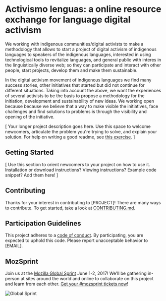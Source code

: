 #  Activismo lenguas: a online resource exchange for language digital activism

We working with indigenous communities/digital activists to make a methodology that allows to start a project of digital activism of indigenous languages to speakers of the indigenous languages, interested in using technological tools to revitalize languages, and general public with interes in the linguistically diverse web; so they can participate and interact with other people, start projects, develop them and make them sustainable.

In the digital activism movement of indigenous languages we find many success stories, other initiatives that started but did not continue for different situations. Taking into account the above, we want the experiences of several activists to be the basis to propose a methodology for the initiation, development and sustainability of new ideas. We working open because because we believe that a way to make visible the initiatives, face challenges and find solutions to problems is through the visibility and opening of the initiative.


[ Your longer project description goes here. Use this space to welcome newcomers, articulate the problem you're trying to solve, and explain your solution. For help on writing a good readme, see [this exercise](https://mozilla.github.io/open-leadership-training-series/articles/opening-your-project/write-a-great-project-readme/). ]

## Getting Started

[ Use this section to orient newcomers to your project on how to use it. Installation or download instructions? Viewing instructions? Example code snippet? Add them here! ]

## Contributing

Thanks for your interest in contributing to [PROJECT]! There are many ways to contribute. To get started, take a look at [CONTRIBUTING.md](CONTRIBUTING.md).

## Participation Guidelines

This project adheres to a [code of conduct](CODE_OF_CONDUCT.md). By participating, you are expected to uphold this code. Please report unacceptable behavior to [EMAIL].

## MozSprint

Join us at the [Mozilla Global Sprint](http://mozilla.github.io/global-sprint/) June 1-2, 2017! We'll be gathering in-person at sites around the world and online to collaborate on this project and learn from each other. [Get your #mozsprint tickets now](http://mozilla.github.io/global-sprint/)!

![Global Sprint](https://cloud.githubusercontent.com/assets/617994/24632585/b2b07dcc-1892-11e7-91cf-f9e473187cf7.png)
